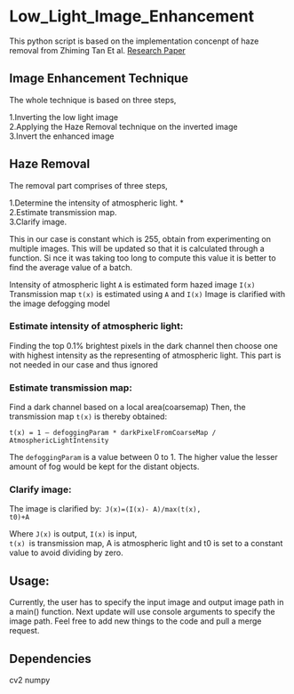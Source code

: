# Low_Light_Image_Enhancement
This python script is based on the implementation concenpt of haze removal from Zhiming Tan Et al. [Research Paper](https://www.semanticscholar.org/paper/Fast-Single-image-Defogging-Tan-Bai/64caa24f2cb3fff6d8eb966f90078f0d0b8a7db0?p2df)

## Image Enhancement Technique
The whole technique is based on three steps,

  1.Inverting the low light image<br />
  2.Applying the Haze Removal technique on the inverted image<br />
  3.Invert the enhanced image<br />
## Haze Removal
The removal part comprises of three steps,

  1.Determine the intensity of atmospheric light. *<br />
  2.Estimate transmission map.<br />
  3.Clarify image.<br />
  
   This in our case is constant which is 255, obtain from experimenting on multiple images. This will be updated so that it is calculated through a function. Si nce it was taking too long to compute this value it is better to find the average value of a batch.


Intensity of atmospheric light <code>A</code> is estimated form hazed image <code>I(x)</code> Transmission map <code>t(x)</code> is estimated using <code>A</code> and <code>I(x)</code> Image is clarified with the image defogging model

### Estimate intensity of atmospheric light:
Finding the top 0.1% brightest pixels in the dark channel then choose one with highest intensity as the representing of atmospheric light. This part is not needed in our case and thus ignored

### Estimate transmission map:
Find a dark channel based on a local area(coarsemap) Then, the transmission map <code>t(x)</code> is thereby obtained:

<code>t(x) = 1 – defoggingParam * darkPixelFromCoarseMap / AtmosphericLightIntensity</code>

The <code>defoggingParam</code> is a value between 0 to 1. The higher value the lesser amount of fog would be kept for the distant objects.

### Clarify image:
The image is clarified by:<code> J(x)=(I(x)- A)/max(t(x), t0)+A</code>

Where <code>J(x)</code> is output, <code>I(x)</code> is input,<code> t(x) </code>is transmission map, A is atmospheric light and t0 is set to a constant value to avoid dividing by zero.

## Usage:
Currently, the user has to specify the input image and output image path in a main() function. Next update will use console arguments to specify the image path. Feel free to add new things to the code and pull a merge request.

## Dependencies
cv2 numpy
